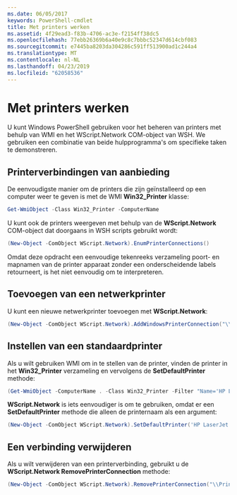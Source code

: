 ```yaml
---
ms.date: 06/05/2017
keywords: PowerShell-cmdlet
title: Met printers werken
ms.assetid: 4f29ead3-f83b-4706-ac3e-f2154ff38dc5
ms.openlocfilehash: 77ebb26369b6a40e9c8c7bbbc52347d614cbf083
ms.sourcegitcommit: e7445ba8203da304286c591ff513900ad1c244a4
ms.translationtype: MT
ms.contentlocale: nl-NL
ms.lasthandoff: 04/23/2019
ms.locfileid: "62058536"
---
```

# <a name="working-with-printers"></a>Met printers werken

U kunt Windows PowerShell gebruiken voor het beheren van printers met behulp van WMI en het WScript.Network COM-object van WSH. We gebruiken een combinatie van beide hulpprogramma's om specifieke taken te demonstreren.

## <a name="listing-printer-connections"></a>Printerverbindingen van aanbieding

De eenvoudigste manier om de printers die zijn geïnstalleerd op een computer weer te geven is met de WMI **Win32_Printer** klasse:

```powershell
Get-WmiObject -Class Win32_Printer -ComputerName
```

U kunt ook de printers weergeven met behulp van de **WScript.Network** COM-object dat doorgaans in WSH scripts gebruikt wordt:

```powershell
(New-Object -ComObject WScript.Network).EnumPrinterConnections()
```

Omdat deze opdracht een eenvoudige tekenreeks verzameling poort- en mapnamen van de printer apparaat zonder een onderscheidende labels retourneert, is het niet eenvoudig om te interpreteren.

## <a name="adding-a-network-printer"></a>Toevoegen van een netwerkprinter

U kunt een nieuwe netwerkprinter toevoegen met **WScript.Network**:

```powershell
(New-Object -ComObject WScript.Network).AddWindowsPrinterConnection("\\Printserver01\Xerox5")
```

## <a name="setting-a-default-printer"></a>Instellen van een standaardprinter

Als u wilt gebruiken WMI om in te stellen van de printer, vinden de printer in het **Win32_Printer** verzameling en vervolgens de **SetDefaultPrinter** methode:

```powershell
(Get-WmiObject -ComputerName . -Class Win32_Printer -Filter "Name='HP LaserJet 5Si'").SetDefaultPrinter()
```

**WScript.Network** is iets eenvoudiger is om te gebruiken, omdat er een **SetDefaultPrinter** methode die alleen de printernaam als een argument:

```powershell
(New-Object -ComObject WScript.Network).SetDefaultPrinter('HP LaserJet 5Si')
```

## <a name="removing-a-printer-connection"></a>Een verbinding verwijderen

Als u wilt verwijderen van een printerverbinding, gebruikt u de **WScript.Network RemovePrinterConnection** methode:

```powershell
(New-Object -ComObject WScript.Network).RemovePrinterConnection("\\Printserver01\Xerox5")
```